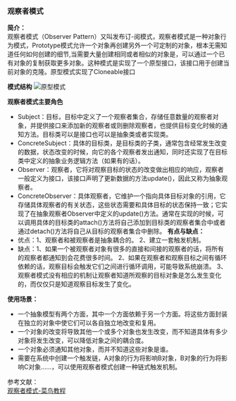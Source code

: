 ### 观察者模式

**简介：** </br>
观察者模式（Observer Pattern）又叫发布订-阅模式，观察者模式是一种对象行为模式，Prototype模式允许一个对象再创建另外一个可定制的对象，根本无需知道任何如何创建的细节,当需要大量创建相同或者相似的对象是，可以通过一个已有对象的复制获取更多对象。这种模式是实现了一个原型接口，该接口用于创建当前对象的克隆。原型模式实现了Cloneable接口

**模式结构**
 ![原型模式](https://github.com/lqcool/source/blob/master/designpatterns/src/main/resources/images/%e8%a7%82%e5%af%9f%e8%80%85%e6%a8%a1%e5%bc%8f%e7%bb%93%e6%9e%84.png)

**观察者模式主要角色**
- Subject：目标，目标中定义了一个观察者集合，存储任意数量的观察者对象，并提供接口来添加新的观察者或则删除观察者，也提供目标变化时候的通知方法。目标类可以是接口也可以是抽象类或者实现类。
- ConcreteSubject：具体的目标类，是目标类的子类，通常包含经常发生改变的数据，状态改变的时候，向它的各个观察者发出通知，同时还实现了在目标类中定义的抽象业务逻辑方法（如果有的话）。
- Observer：观察者，它将对观察目标的状态的改变做出相应的响应，观察者一般定义为接口，该接口声明了更新数据的方法update()，因此又称为抽象观察者。
- ConcreteObserver：具体观察者，它维护一个指向具体目标对象的引用，它存储具体观察者的有关状态，这些状态需要和具体目标的状态保持一致；它实现了在抽象观察者Observer中定义的update()方法。通常在实现的时候，可以调用具体的目标类的attach()方法将自己添加到目标类的观察者集合中或者通过detach()方法将自己从目标的观察者集合中删除。
**有点与缺点：** </br>
- 优点：1、观察者和被观察者是抽象耦合的。 2、建立一套触发机制。
- 缺点：1、如果一个被观察者对象有很多的直接和间接的观察者的话，将所有的观察者都通知到会花费很多时间。 2、如果在观察者和观察目标之间有循环依赖的话，观察目标会触发它们之间进行循环调用，可能导致系统崩溃。 3、观察者模式没有相应的机制让观察者知道所观察的目标对象是怎么发生变化的，而仅仅只是知道观察目标发生了变化。

**使用场景：**
- 一个抽象模型有两个方面，其中一个方面依赖于另一个方面。将这些方面封装在独立的对象中使它们可以各自独立地改变和复用。
- 一个对象的改变将导致其他一个或多个对象也发生改变，而不知道具体有多少对象将发生改变，可以降低对象之间的耦合度。
- 一个对象必须通知其他对象，而并不知道这些对象是谁。
- 需要在系统中创建一个触发链，A对象的行为将影响B对象，B对象的行为将影响C对象……，可以使用观察者模式创建一种链式触发机制。


参考文献：</br>
[观察者模式-菜鸟教程](http://www.runoob.com/design-pattern/observer-pattern.html)
